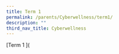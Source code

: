 ```yaml
---
title: Term 1
permalink: /parents/Cyberwellness/term1/
description: ""
third_nav_title: Cyberwellness
---
```

[Term 1 ]([](/files/3B-Connect-T1-Parents-Tipsheet-.pdf)